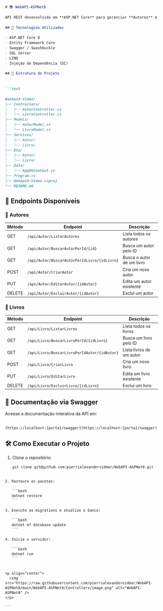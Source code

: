 ```markdown
# 📚 WebAPI-ASPNet8

API REST desenvolvida em **ASP.NET Core** para gerenciar **Autores** e **Livros**, com separação por camadas (Controller, Service, DTO, Model) e documentação via **Swagger**.

## 🚀 Tecnologias Utilizadas

- ASP.NET Core 8
- Entity Framework Core
- Swagger / Swashbuckle
- SQL Server
- LINQ
- Injeção de Dependência (DI)

## 📂 Estrutura do Projeto


```text

WebApi8-Video/
├── Controllers/
│   ├── AutorController.cs
│   └── LivroController.cs
├── Models/
│   ├── AutorModel.cs
│   └── LivroModel.cs
├── Services/
│   ├── Autor/
│   └── Livro/
├── Dto/
│   ├── Autor/
│   └── Livro/
├── Data/
│   └── AppDbContext.cs
├── Program.cs
├── WebApi8-Video.csproj
└── README.md

```

## 🧪 Endpoints Disponíveis

### 📘 Autores

| Método | Endpoint | Descrição |
|--------|----------|-----------|
| GET    | `/api/Autor/ListarAutores` | Lista todos os autores |
| GET    | `/api/Autor/BuscarAutorPorId/{id}` | Busca um autor pelo ID |
| GET    | `/api/Autor/BuscarAutorPorIdLivro/{idLivro}` | Busca o autor de um livro |
| POST   | `/api/Autor/CriarAutor` | Cria um novo autor |
| PUT    | `/api/Autor/EditarAutor/{idAutor}` | Edita um autor existente |
| DELETE | `/api/Autor/ExcluirAutor/{idAutor}` | Exclui um autor |

### 📗 Livros

| Método | Endpoint | Descrição |
|--------|----------|-----------|
| GET    | `/api/Livro/ListarLivros` | Lista todos os livros |
| GET    | `/api/Livro/BuscarLivroPorId/{idLivro}` | Busca um livro pelo ID |
| GET    | `/api/Livro/BuscarLivroPorIdAutor/{idAutor}` | Lista livros de um autor |
| POST   | `/api/Livro/CriarLivro` | Cria um novo livro |
| PUT    | `/api/Livro/EditarLivro` | Edita um livro existente |
| DELETE | `/api/Livro/ExcluirLivro/{idLivro}` | Exclui um livro |

## 📑 Documentação via Swagger

Acesse a documentação interativa da API em:

```

[https://localhost:{porta}/swagger](https://localhost:{porta}/swagger)

````

## 🛠️ Como Executar o Projeto

1. Clone o repositório:
   ```bash
   git clone git@github.com:pierrialexandervidmar/WebAPI-ASPNet8.git
````

2. Restaure os pacotes:

   ```bash
   dotnet restore
   ```

3. Execute as migrations e atualize o banco:

   ```bash
   dotnet ef database update
   ```

4. Inicie o servidor:

   ```bash
   dotnet run
   ```


<p align="center">
  <img src="https://raw.githubusercontent.com/pierrialexandervidmar/WebAPI-ASPNet8/main/WebAPI-ASPNet8/Controllers/image.png" alt="WebAPI-ASPNet8" />
</p>

```

